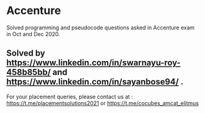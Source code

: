 # Accenture
Solved programming and pseudocode questions asked in Accenture exam in Oct and Dec 2020.

## Solved by https://www.linkedin.com/in/swarnayu-roy-458b85bb/ and https://www.linkedin.com/in/sayanbose94/ . <br>
For your placement queries, please contact us at : https://t.me/placementsolutions2021 or https://t.me/cocubes_amcat_elitmus 
